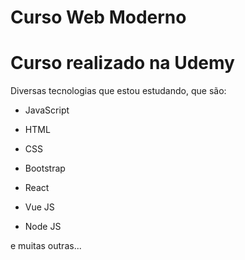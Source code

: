 # Curso Web Moderno
<h1>Curso realizado na Udemy</h1>
<p>Diversas tecnologias que estou estudando, que são: </p>

<ul>
  <li><p>JavaScript</p></li>
  <li><p>HTML</p></li>
  <li><p>CSS</p></li>
  <li><p>Bootstrap</p></li>
  <li><p>React</p></li>
  <li><p>Vue JS</p></li>
  <li><p>Node JS</p></li>
</ul>
<p>e muitas outras...</p>
